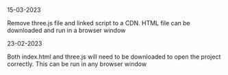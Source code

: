 15-03-2023

Remove three.js file and linked script to a CDN. HTML file can be downloaded and run in a browser window

23-02-2023

Both index.html and three.js will need to be downloaded to open the project correctly. This can be run in any browser window

